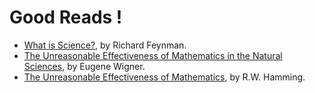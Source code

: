 # Good Reads !

- [What is Science?](WhatIsScience-RichardFeynman.html), by Richard Feynman.
- [The Unreasonable Effectiveness of Mathematics in the Natural Sciences](MathInNaturalSciences-EugeneWigner.html), by Eugene Wigner.
- [The Unreasonable Effectiveness of Mathematics](EffectivenessOfMath-RWHamming.html), by R.W. Hamming.
